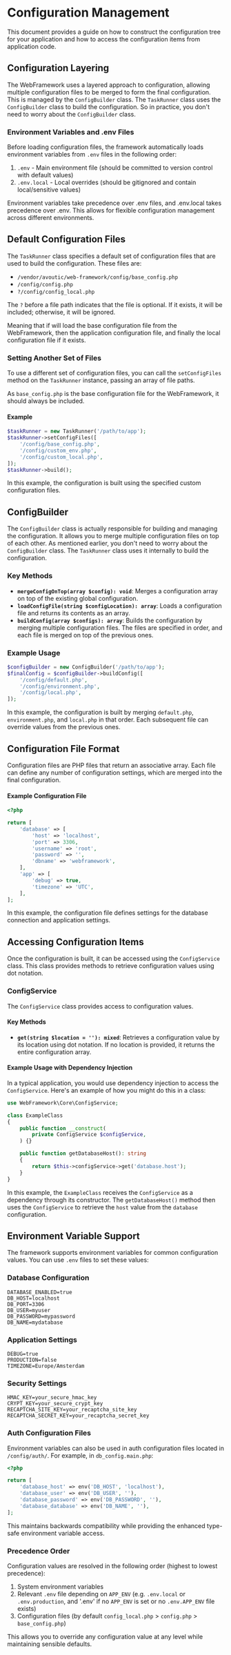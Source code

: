 # Configuration Management

This document provides a guide on how to construct the configuration tree for your application and how to access the configuration items from application code.

## Configuration Layering

The WebFramework uses a layered approach to configuration, allowing multiple configuration files to be merged to form the final configuration. This is managed by the `ConfigBuilder` class. The `TaskRunner` class uses the `ConfigBuilder` class to build the configuration. So in practice, you don't need to worry about the `ConfigBuilder` class.

### Environment Variables and .env Files

Before loading configuration files, the framework automatically loads environment variables from `.env` files in the following order:

1. `.env` - Main environment file (should be committed to version control with default values)
2. `.env.local` - Local overrides (should be gitignored and contain local/sensitive values)

Environment variables take precedence over .env files, and .env.local takes precedence over .env. This allows for flexible configuration management across different environments.

## Default Configuration Files

The `TaskRunner` class specifies a default set of configuration files that are used to build the configuration. These files are:

- `/vendor/avoutic/web-framework/config/base_config.php`
- `/config/config.php`
- `?/config/config_local.php`

The `?` before a file path indicates that the file is optional. If it exists, it will be included; otherwise, it will be ignored.

Meaning that if will load the base configuration file from the WebFramework, then the application configuration file, and finally the local configuration file if it exists.

### Setting Another Set of Files

To use a different set of configuration files, you can call the `setConfigFiles` method on the `TaskRunner` instance, passing an array of file paths.

As `base_config.php` is the base configuration file for the WebFramework, it should always be included.

#### Example

~~~php
$taskRunner = new TaskRunner('/path/to/app');
$taskRunner->setConfigFiles([
    '/config/base_config.php',
    '/config/custom_env.php',
    '/config/custom_local.php',
]);
$taskRunner->build();
~~~

In this example, the configuration is built using the specified custom configuration files.

## ConfigBuilder

The `ConfigBuilder` class is actually responsible for building and managing the configuration. It allows you to merge multiple configuration files on top of each other. As mentioned earlier, you don't need to worry about the `ConfigBuilder` class. The `TaskRunner` class uses it internally to build the configuration.

### Key Methods

- **`mergeConfigOnTop(array $config): void`**: Merges a configuration array on top of the existing global configuration.
- **`loadConfigFile(string $configLocation): array`**: Loads a configuration file and returns its contents as an array.
- **`buildConfig(array $configs): array`**: Builds the configuration by merging multiple configuration files. The files are specified in order, and each file is merged on top of the previous ones.

### Example Usage

~~~php
$configBuilder = new ConfigBuilder('/path/to/app');
$finalConfig = $configBuilder->buildConfig([
    '/config/default.php',
    '/config/environment.php',
    '/config/local.php',
]);
~~~

In this example, the configuration is built by merging `default.php`, `environment.php`, and `local.php` in that order. Each subsequent file can override values from the previous ones.

## Configuration File Format

Configuration files are PHP files that return an associative array. Each file can define any number of configuration settings, which are merged into the final configuration.

#### Example Configuration File

~~~php
<?php

return [
    'database' => [
        'host' => 'localhost',
        'port' => 3306,
        'username' => 'root',
        'password' => '',
        'dbname' => 'webframework',
    ],
    'app' => [
        'debug' => true,
        'timezone' => 'UTC',
    ],
];
~~~

In this example, the configuration file defines settings for the database connection and application settings.

## Accessing Configuration Items

Once the configuration is built, it can be accessed using the `ConfigService` class. This class provides methods to retrieve configuration values using dot notation.

### ConfigService

The `ConfigService` class provides access to configuration values.

#### Key Methods

- **`get(string $location = ''): mixed`**: Retrieves a configuration value by its location using dot notation. If no location is provided, it returns the entire configuration array.

#### Example Usage with Dependency Injection

In a typical application, you would use dependency injection to access the `ConfigService`. Here's an example of how you might do this in a class:

~~~php
use WebFramework\Core\ConfigService;

class ExampleClass
{
    public function __construct(
        private ConfigService $configService,
    ) {}

    public function getDatabaseHost(): string
    {
        return $this->configService->get('database.host');
    }
}
~~~

In this example, the `ExampleClass` receives the `ConfigService` as a dependency through its constructor. The `getDatabaseHost()` method then uses the `ConfigService` to retrieve the `host` value from the `database` configuration.

## Environment Variable Support

The framework supports environment variables for common configuration values. You can use `.env` files to set these values:

### Database Configuration

~~~
DATABASE_ENABLED=true
DB_HOST=localhost
DB_PORT=3306
DB_USER=myuser
DB_PASSWORD=mypassword
DB_NAME=mydatabase
~~~

### Application Settings

~~~
DEBUG=true
PRODUCTION=false
TIMEZONE=Europe/Amsterdam
~~~

### Security Settings

~~~
HMAC_KEY=your_secure_hmac_key
CRYPT_KEY=your_secure_crypt_key
RECAPTCHA_SITE_KEY=your_recaptcha_site_key
RECAPTCHA_SECRET_KEY=your_recaptcha_secret_key
~~~

### Auth Configuration Files

Environment variables can also be used in auth configuration files located in `/config/auth/`. For example, in `db_config.main.php`:

~~~php
<?php

return [
    'database_host' => env('DB_HOST', 'localhost'),
    'database_user' => env('DB_USER', ''),
    'database_password' => env('DB_PASSWORD', ''),
    'database_database' => env('DB_NAME', ''),
];
~~~

This maintains backwards compatibility while providing the enhanced type-safe environment variable access.

### Precedence Order

Configuration values are resolved in the following order (highest to lowest precedence):

1. System environment variables
2. Relevant `.env` file depending on `APP_ENV` (e.g. `.env.local` or `.env.production`, and '.env' if no `APP_ENV` is set or no `.env.APP_ENV` file exists)
3. Configuration files (by default `config_local.php` > `config.php` > `base_config.php`)

This allows you to override any configuration value at any level while maintaining sensible defaults.

